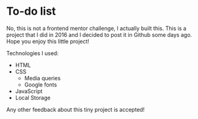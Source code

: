 # To-do list
No, this is not a frontend mentor challenge, I actually built this. This is a project that I did in 2016 and I decided to post it in Github some days ago. Hope you enjoy this little project!


Technologies I used:
- HTML
- CSS
  - Media queries
  - Google fonts
- JavaScript
- Local Storage

Any other feedback about this tiny project is accepted!

